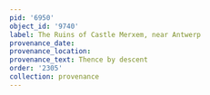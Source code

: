 ```yaml
---
pid: '6950'
object_id: '9740'
label: The Ruins of Castle Merxem, near Antwerp
provenance_date:
provenance_location:
provenance_text: Thence by descent
order: '2305'
collection: provenance
---
```


